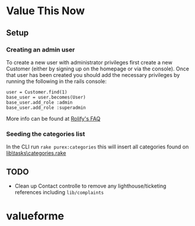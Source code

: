 # Value This Now

## Setup

### Creating an admin user

To create a new user with administrator privileges first create a new Customer (either by signing up on the homepage or via the console). Once that user has been created you should add the necessary privileges by running the following in the rails console:

```
user = Customer.find(1)
base_user = user.becomes(User)
base_user.add_role :admin 
base_user.add_role :superadmin
```

More info can be found at [Rolify's FAQ](https://github.com/EppO/rolify/wiki/FAQ#does-rolify-support-sti-)

### Seeding the categories list

In the CLI run `rake purex:categories` this will insert all categories found on [lib\tasks\categories.rake](https://github.com/slopezm/colosses/blob/master/lib/tasks/categories.rake)

## TODO

* Clean up Contact controlle to remove any lighthouse/ticketing references including `lib/complaints`
# valueforme

